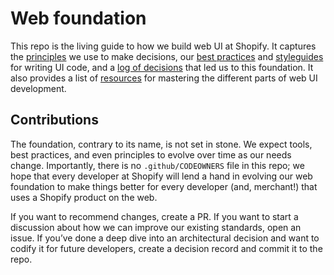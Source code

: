# Web foundation

This repo is the living guide to how we build web UI at Shopify. It captures the [principles](Principles) we use to make decisions, our [best practices](Best%20practices) and [styleguides](Styleguides) for writing UI code, and a [log of decisions](Decision%20records) that led us to this foundation. It also provides a list of [resources](Resources) for mastering the different parts of web UI development.

## Contributions

The foundation, contrary to its name, is not set in stone. We expect tools, best practices, and even principles to evolve over time as our needs change. Importantly, there is no `.github/CODEOWNERS` file in this repo; we hope that every developer at Shopify will lend a hand in evolving our web foundation to make things better for every developer (and, merchant!) that uses a Shopify product on the web.

If you want to recommend changes, create a PR. If you want to start a discussion about how we can improve our existing standards, open an issue. If you’ve done a deep dive into an architectural decision and want to codify it for future developers, create a decision record and commit it to the repo.
